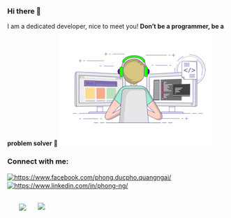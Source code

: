 ### Hi there 👋

I am a dedicated developer, nice to meet you!
**Don’t be a programmer, be a problem solver** 👋
  </a ><img alt="gif"  width="70%" src="https://github.com/PhongMax/PhongMax/blob/main/coding-freak.gif"/></a>
  
<h3 align="left">Connect with me:</h3>
<p align="left">
<a href="https://www.facebook.com/phong.ducpho.quangngai/" target="blank"><img align="center" src="https://raw.githubusercontent.com/rahuldkjain/github-profile-readme-generator/master/src/images/icons/Social/facebook.svg" alt="https://www.facebook.com/phong.ducpho.quangngai/" height="30" width="40" /></a>
<a href="https://www.linkedin.com/in/phong-ng/" target="blank"><img align="center" src="https://raw.githubusercontent.com/rahuldkjain/github-profile-readme-generator/master/src/images/icons/Social/linked-in-alt.svg" alt="https://www.linkedin.com/in/phong-ng/" height="30" width="40" /></a>
</p>

<br>
<div align=center>
  <a href="#" title="PhongMax">
    <img width="315" align="center" src="https://github-readme-stats.vercel.app/api/top-langs/?username=PhongMax&hide=c%23,powershell,Mathematica,Ruby,Objective-C,Objective-C%2b%2b,Cuda&title_color=61dafb&text_color=ffffff&icon_color=61dafb&bg_color=20232a&langs_count=8&layout=compact&border_color=61dafb&hide_border=true" />
  </a>
  <a href="#" title="PhongMax">
    <img align="right" width="434" src="https://github-readme-stats.vercel.app/api?username=PhongMax&show_icons=true&theme=react&border_color=61dafb&hide_border=true" />
  </a>
</div>

<br>
